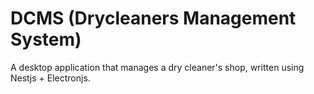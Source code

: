 # DCMS (Drycleaners Management System)

A desktop application that manages a dry cleaner's shop, written using Nestjs + Electronjs.
